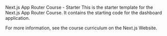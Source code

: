 Next.js App Router Course - Starter
This is the starter template for the Next.js App Router Course. It contains the starting code for the dashboard application.

For more information, see the course curriculum on the Next.js Website.
